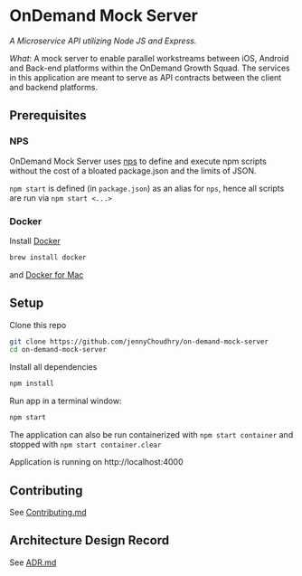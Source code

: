 # OnDemand Mock Server

_A Microservice API utilizing Node JS and Express._

_What_: A mock server to enable parallel workstreams between iOS, Android and Back-end platforms within the OnDemand Growth Squad. The services in this application are meant to serve as API contracts between the client and backend platforms.

## Prerequisites

### NPS

OnDemand Mock Server uses [nps] to define and execute npm scripts without the cost of a bloated package.json and the limits of JSON.

`npm start` is defined (in `package.json`) as an alias for `nps`, hence all scripts are run via `npm start <...>`

### Docker

Install [Docker]

```sh
brew install docker
```

and [Docker for Mac](https://docs.docker.com/docker-for-mac/install/)

## Setup

Clone this repo

```sh
git clone https://github.com/jennyChoudhry/on-demand-mock-server
cd on-demand-mock-server
```

Install all dependencies

```sh
npm install
```

Run app in a terminal window:

```sh
npm start
```

The application can also be run containerized with `npm start container` and stopped with `npm start container.clear`

Application is running on http://localhost:4000

## Contributing

See [Contributing.md](CONTRIBUTING.md)

## Architecture Design Record

See [ADR.md](ADR.md)

[nps]: https://github.com/kentcdodds/nps
[docker]: https://www.docker.com/
